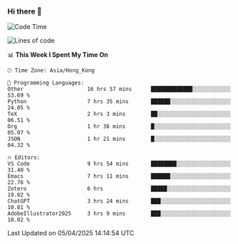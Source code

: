 ### Hi there 👋

<!--
**nicehiro/nicehiro** is a ✨ _special_ ✨ repository because its `README.md` (this file) appears on your GitHub profile.

Here are some ideas to get you started:

- 🔭 I’m currently working on ...
- 🌱 I’m currently learning ...
- 👯 I’m looking to collaborate on ...
- 🤔 I’m looking for help with ...
- 💬 Ask me about ...
- 📫 How to reach me: ...
- 😄 Pronouns: ...
- ⚡ Fun fact: ...
-->

<!--START_SECTION:waka-->
![Code Time](http://img.shields.io/badge/Code%20Time-457%20hrs%201%20min-blue)

![Lines of code](https://img.shields.io/badge/From%20Hello%20World%20I%27ve%20Written-1.6%20million%20lines%20of%20code-blue)

📊 **This Week I Spent My Time On** 

```text
🕑︎ Time Zone: Asia/Hong_Kong

💬 Programming Languages: 
Other                    16 hrs 57 mins      █████████████░░░░░░░░░░░░   53.69 % 
Python                   7 hrs 35 mins       ██████░░░░░░░░░░░░░░░░░░░   24.05 % 
TeX                      2 hrs 3 mins        ██░░░░░░░░░░░░░░░░░░░░░░░   06.51 % 
Org                      1 hr 36 mins        █░░░░░░░░░░░░░░░░░░░░░░░░   05.07 % 
JSON                     1 hr 21 mins        █░░░░░░░░░░░░░░░░░░░░░░░░   04.32 % 

🔥 Editors: 
VS Code                  9 hrs 54 mins       ████████░░░░░░░░░░░░░░░░░   31.40 % 
Emacs                    7 hrs 11 mins       ██████░░░░░░░░░░░░░░░░░░░   22.76 % 
Zotero                   6 hrs               █████░░░░░░░░░░░░░░░░░░░░   19.02 % 
ChatGPT                  3 hrs 24 mins       ███░░░░░░░░░░░░░░░░░░░░░░   10.81 % 
AdobeIllustrator2025     3 hrs 9 mins        ███░░░░░░░░░░░░░░░░░░░░░░   10.02 % 
```


 Last Updated on 05/04/2025 14:14:54 UTC
<!--END_SECTION:waka-->
